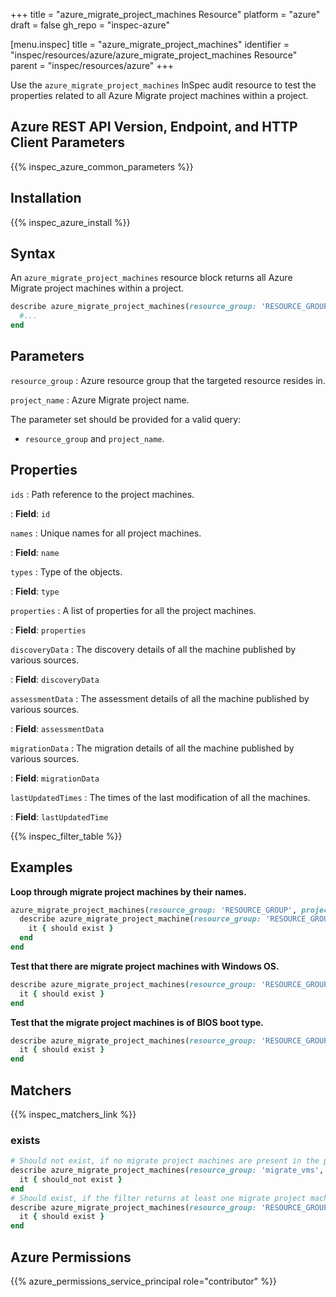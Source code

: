+++
title = "azure_migrate_project_machines Resource"
platform = "azure"
draft = false
gh_repo = "inspec-azure"

[menu.inspec]
title = "azure_migrate_project_machines"
identifier = "inspec/resources/azure/azure_migrate_project_machines Resource"
parent = "inspec/resources/azure"
+++

Use the `azure_migrate_project_machines` InSpec audit resource to test the properties related to all Azure Migrate project machines within a project.

## Azure REST API Version, Endpoint, and HTTP Client Parameters

{{% inspec_azure_common_parameters %}}

## Installation

{{% inspec_azure_install %}}

## Syntax

An `azure_migrate_project_machines` resource block returns all Azure Migrate project machines within a project.

```ruby
describe azure_migrate_project_machines(resource_group: 'RESOURCE_GROUP', project_name: 'PROJECT_NAME') do
  #...
end
```

## Parameters

`resource_group`
: Azure resource group that the targeted resource resides in.

`project_name`
: Azure Migrate project name.

The parameter set should be provided for a valid query:
- `resource_group` and `project_name`.

## Properties

`ids`
: Path reference to the project machines.

: **Field**: `id`

`names`
: Unique names for all project machines.

: **Field**: `name`

`types`
: Type of the objects.

: **Field**: `type`

`properties`
: A list of properties for all the project machines.

: **Field**: `properties`

`discoveryData`
: The discovery details of all the machine published by various sources.

: **Field**: `discoveryData`

`assessmentData`
: The assessment details of all the machine published by various sources.

: **Field**: `assessmentData`

`migrationData`
: The migration details of all the machine published by various sources.

: **Field**: `migrationData`

`lastUpdatedTimes`
: The times of the last modification of all the machines.

: **Field**: `lastUpdatedTime`

{{% inspec_filter_table %}}

## Examples

**Loop through migrate project machines by their names.**

```ruby
azure_migrate_project_machines(resource_group: 'RESOURCE_GROUP', project_name: 'PROJECT_NAME').names.each do |name|
  describe azure_migrate_project_machine(resource_group: 'RESOURCE_GROUP', project_name: 'PROJECT_NAME', name: `NAME`) do
    it { should exist }
  end
end
```

**Test that there are migrate project machines with Windows OS.**

```ruby
describe azure_migrate_project_machines(resource_group: 'RESOURCE_GROUP', project_name: 'PROJECT_NAME').where{ discoveryData.detect{ |data| data[:osType] == 'WINDOWSGUEST' } } do
  it { should exist }
end
```

**Test that the migrate project machines is of BIOS boot type.**

```ruby
describe azure_migrate_project_machines(resource_group: 'RESOURCE_GROUP', project_name: 'PROJECT_NAME').where{ discoveryData.detect{ |data| data[:extendedInfo][:bootType] == 'BIOS' } } do
  it { should exist }
end
```

## Matchers

{{% inspec_matchers_link %}}

### exists

```ruby
# Should not exist, if no migrate project machines are present in the project and in the resource group
describe azure_migrate_project_machines(resource_group: 'migrate_vms', project_name: 'zoneA_migrate_project') do
  it { should_not exist }
end
# Should exist, if the filter returns at least one migrate project machines in the project and in the resource group
describe azure_migrate_project_machines(resource_group: 'RESOURCE_GROUP', project_name: 'PROJECT_NAME') do
  it { should exist }
end
```

## Azure Permissions

{{% azure_permissions_service_principal role="contributor" %}}
